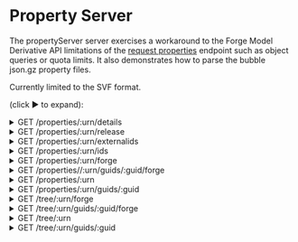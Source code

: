 # Property Server

The propertyServer server exercises a workaround to the Forge Model Derivative API limitations of the [request properties](https://developer.autodesk.com/en/docs/model-derivative/v2/reference/http/urn-metadata-guid-properties-GET/) endpoint such as object queries or quota limits. It also demonstrates how to parse the bubble json.gz property files.

Currently limited to the SVF format.


(click &#9658; to expand):

<details>
  <summary>GET /properties/:urn/details</summary>

Returns information about the cached database.

**URI Parameters**

* urn {string} - The Base64 (URL Safe) encoded design URN.

**Query String Parameters**

* region {string, optional} - Model Derivative proxy Region. Possible values: US, EMEA. By default, it is set to US, and unless you are using a BIM360 EMEA Hub, it is recommended to leave it to US.

**Example**

```bash
curl -X GET http://localhost:3001/properties/dx...Z0/details
```

Response - 200

```json
{
  "data": {
    "type": "details",
    "maxId": 3277,
    "dbs": {
      "objects_offs": 7672,
      "objects_avs": 33546,
      "objects_vals": 41173,
      "objects_attrs": 5592,
      "objects_ids": 15981
    }
  }
}
```

</details>

<details>
  <summary>GET /properties/:urn/release</summary>

Deletes the cached database from the server.

**URI Parameters**

* urn {string} - The Base64 (URL Safe) encoded design URN.

**Query String Parameters**

* region {string, optional} - Model Derivative proxy Region. Possible values: US, EMEA. By default, it is set to US, and unless you are using a BIM360 EMEA Hub, it is recommended to leave it to US.

**Example**

```bash
curl -X GET http://localhost:3001/properties/dx...Z0/release
```

Response - 202

```json
{
  "status": "success"
}
```

</details>

<details>
  <summary>GET /properties/:urn/externalids</summary>

Returns a list of externalID from requested dbID.

**URI Parameters**

* urn {string} - The Base64 (URL Safe) encoded design URN.

**Query String Parameters**

* region {string, optional} - Model Derivative proxy Region. Possible values: US, EMEA. By default, it is set to US, and unless you are using a BIM360 EMEA Hub, it is recommended to leave it to US.

* ids {string} - List of dbID. CSV formatted, using ',' separator. Range separator is '-'.

**Example**

```bash
curl -X GET http://localhost:3001/properties/dx...Z0/externalids?ids=2824,2830,3270-3277,5
```

Response - 200

```json
{
  "data": {
    "type": "externalIds",
    "collection": {
      "5": "c8923f5e-6a14-4420-9b1d-c31d7ae067d2-00000024",
      "2824": "8c37f8e7-439b-4711-81a8-8b795a6ead1a",
      "2830": "f916c358-f9a7-4a53-8525-49f6ae53aeaa-0004b84b",
      "3270": "425fa4b5-cf64-4260-8581-2345290e5c67-0005832d",
      "3271": "425fa4b5-cf64-4260-8581-2345290e5c67-0005833a",
      "3272": "425fa4b5-cf64-4260-8581-2345290e5c67-0005833c",
      "3273": "425fa4b5-cf64-4260-8581-2345290e5c67-0005833d",
      "3274": "425fa4b5-cf64-4260-8581-2345290e5c67-0005833e",
      "3275": "425fa4b5-cf64-4260-8581-2345290e5c67-00058340",
      "3276": "425fa4b5-cf64-4260-8581-2345290e5c67-00058341",
      "3277": "425fa4b5-cf64-4260-8581-2345290e5c67-00058342"
    }
  }
}
```

</details>

<details>
  <summary>GET /properties/:urn/ids</summary>

Returns a list of dbId from requested externalID.

**URI Parameters**

* urn {string} - The Base64 (URL Safe) encoded design URN.

**Query String Parameters**

* region {string, optional} - Model Derivative proxy Region. Possible values: US, EMEA. By default, it is set to US, and unless you are using a BIM360 EMEA Hub, it is recommended to leave it to US.

* ids {string} - List of externalID. CSV formatted, using ',' separator.

**Example**

```bash
curl -X GET http://localhost:3001/properties/dx...Z0/ids?ids=c8923f5e-6a14-4420-9b1d-c31d7ae067d2-00000024,425fa4b5-cf64-4260-8581-2345290e5c67-0005833c
```

Response - 200

```json
{
  "data": {
    "type": "objectids",
    "collection": {
      "c8923f5e-6a14-4420-9b1d-c31d7ae067d2-00000024": 5,
      "425fa4b5-cf64-4260-8581-2345290e5c67-0005833c": 3272
    }
  }
}
```

</details>

<details>
  <summary>GET /properties/:urn/forge</summary>

Returns a list of properties for each object in an object tree for the default viewable node. Properties are returned according to object ID and do not follow a hierarchical structure.

This endpoint forwards the call to the Forge endpoint, and managed the 202 / 429 conditions.

See [the documentation](https://forge.autodesk.com/en/docs/model-derivative/v2/reference/http/urn-metadata-guid-properties-GET/) for more details.

**URI Parameters**

* urn {string} - The Base64 (URL Safe) encoded design URN.

**Query String Parameters**

* region {string, optional} - Model Derivative proxy Region. Possible values: US, EMEA. By default, it is set to US, and unless you are using a BIM360 EMEA Hub, it is recommended to leave it to US.

* objectid {long, optional} - Object id which you want to query properties for. If objectid is omitted, the server will return properties for all objects.

</details>

<details>
  <summary>GET /properties//:urn/guids/:guid/forge</summary>

Returns a list of properties for each object in an object tree. Properties are returned according to object ID and do not follow a hierarchical structure.

This endpoint forwards the call to the Forge endpoint, and managed the 202 / 429 conditions.

See [the documentation](https://forge.autodesk.com/en/docs/model-derivative/v2/reference/http/urn-metadata-guid-properties-GET/) for more details.

**URI Parameters**

* urn {string} - The Base64 (URL Safe) encoded design URN.

* guid {string} - Unique model view ID. Call [GET :urn/metadata](https://forge.autodesk.com/en/docs/model-derivative/v2/reference/http/urn-metadata-GET) to get the ID.

**Query String Parameters**

* region {string, optional} - Model Derivative proxy Region. Possible values: US, EMEA. By default, it is set to US, and unless you are using a BIM360 EMEA Hub, it is recommended to leave it to US.

* objectid {long, optional} - Object id which you want to query properties for. If objectid is omitted, the server will return properties for all objects.

</details>

<details>
  <summary>GET /properties/:urn</summary>

Returns a list of properties for each object in an object tree for the default viewable node. Properties are returned according to object ID and do not follow a hierarchical structure.

**URI Parameters**

* urn {string} - The Base64 (URL Safe) encoded design URN.

**Query String Parameters**

* region {string, optional} - Model Derivative proxy Region. Possible values: US, EMEA. By default, it is set to US, and unless you are using a BIM360 EMEA Hub, it is recommended to leave it to US.

* ids {string} - List of dbID. CSV formatted, using ',' separator. Range separator is '-'.

* keephiddens {boolean, optional} - Keeps hidden properties in the properties node, Default is false.

* keepinternals {boolean, optional} - Keeps internal properties in the properties node, Default is false.

**Example**

```bash
curl -X GET http://localhost:3001/properties/dx...Z0?ids=2824,2828
```

Response - 200

```json
{
  "data": {
    "type": "properties",
    "collection": [
      {
        "objectid": 2824,
        "name": "Walls",
        "externalId": "8c37f8e7-439b-4711-81a8-8b795a6ead1a",
        "properties": {}
      },
      {
        "objectid": 2828,
        "name": "Basic Wall [309068]",
        "externalId": "f916c358-f9a7-4a53-8525-49f6ae53aeaa-0004b74c",
        "properties": {
          "Analytical Properties": {
            "Absorptance": "0.700 ",
            "Heat Transfer Coefficient (U)": "0.7754 btu / (hour ft^2 degF)",
            "Roughness": "3 ",
            "Thermal Resistance (R)": "1.2897 hour ft^2 degF / (btu)",
            "Thermal mass": "21.8404 btu/degF"
          },
          // ...
        }
      }
    ]
  }
}
```

</details>

<details>
  <summary>GET /properties/:urn/guids/:guid</summary>

Returns a list of properties for each object in an object tree. Properties are returned according to object ID and do not follow a hierarchical structure.

**URI Parameters**

* urn {string} - The Base64 (URL Safe) encoded design URN.

* guid {string} - Unique model view ID. Call [GET :urn/metadata](https://forge.autodesk.com/en/docs/model-derivative/v2/reference/http/urn-metadata-GET) to get the ID.

**Query String Parameters**

* region {string, optional} - Model Derivative proxy Region. Possible values: US, EMEA. By default, it is set to US, and unless you are using a BIM360 EMEA Hub, it is recommended to leave it to US.

* ids {string} - List of dbID. CSV formatted, using ',' separator. Range separator is '-'.

* keephiddens {boolean, optional} - Keeps hidden properties in the properties node, Default is false.

* keepinternals {boolean, optional} - Keeps internal properties in the properties node, Default is false.

**Example**

```bash
curl -X GET http://localhost:3001/properties/dx...Z0/guids/1234-...-4321?ids=2824,2828
```

Response - 200

```json
{
  "data": {
    "type": "properties",
    "collection": [
      {
        "objectid": 2824,
        "name": "Walls",
        "externalId": "8c37f8e7-439b-4711-81a8-8b795a6ead1a",
        "properties": {}
      },
      {
        "objectid": 2828,
        "name": "Basic Wall [309068]",
        "externalId": "f916c358-f9a7-4a53-8525-49f6ae53aeaa-0004b74c",
        "properties": {
          "Analytical Properties": {
            "Absorptance": "0.700 ",
            "Heat Transfer Coefficient (U)": "0.7754 btu / (hour ft^2 degF)",
            "Roughness": "3 ",
            "Thermal Resistance (R)": "1.2897 hour ft^2 degF / (btu)",
            "Thermal mass": "21.8404 btu/degF"
          },
          // ...
        }
      }
    ]
  }
}
```

</details>

<details>
  <summary>GET /tree/:urn/forge</summary>

Returns an object tree, i.e., a hierarchical list of objects for the default model view.

This endpoint forwards the call to the Forge endpoint, and managed the 202 / 429 conditions.

See [the documentation](https://forge.autodesk.com/en/docs/model-derivative/v2/reference/http/urn-metadata-guid-GET/) for more details.

**URI Parameters**

* urn {string} - The Base64 (URL Safe) encoded design URN.

**Query String Parameters**

* region {string, optional} - Model Derivative proxy Region. Possible values: US, EMEA. By default, it is set to US, and unless you are using a BIM360 EMEA Hub, it is recommended to leave it to US.

</details>

<details>
  <summary>GET /tree/:urn/guids/:guid/forge</summary>

Returns an object tree, i.e., a hierarchical list of objects for the model view.

This endpoint forwards the call to the Forge endpoint, and managed the 202 / 429 conditions.

See [the documentation](https://forge.autodesk.com/en/docs/model-derivative/v2/reference/http/urn-metadata-guid-GET/) for more details.

**URI Parameters**

* urn {string} - The Base64 (URL Safe) encoded design URN.

* guid {string} - Unique model view ID. Call [GET :urn/metadata](https://forge.autodesk.com/en/docs/model-derivative/v2/reference/http/urn-metadata-GET) to get the ID.

**Query String Parameters**

* region {string, optional} - Model Derivative proxy Region. Possible values: US, EMEA. By default, it is set to US, and unless you are using a BIM360 EMEA Hub, it is recommended to leave it to US.

</details>

<details>
  <summary>GET /tree/:urn</summary>

Returns an object tree, i.e., a hierarchical list of objects for the model view.

**URI Parameters**

* urn {string} - The Base64 (URL Safe) encoded design URN.

**Query String Parameters**

* region {string, optional} - Model Derivative proxy Region. Possible values: US, EMEA. By default, it is set to US, and unless you are using a BIM360 EMEA Hub, it is recommended to leave it to US.

* properties {boolean, optional} - Includes properties in the tree, Default is false.

* keephiddens {boolean, optional} - Keeps hidden properties in the properties node (requires properties=true), Default is false.

* keepinternals {boolean, optional} - Keeps internal properties in the properties node (requires properties=true), Default is false.

**Example**

```bash
curl -X GET "http://localhost:3001/tree/dx...Z0"
```

Response - 200

```json
{
  "data": {
    "type": "objects",
    "objects": [
      {
        "objectid": 1,
        "name": "Model",
        "objects": [
          {
            "objectid": 2824,
            "name": "Walls",
            "objects": [
              {
                "objectid": 2825,
                "name": "Basic Wall",
                "objects": [
                  {
                    "objectid": 2827,
                    "name": "Generic - 12\" Masonry",
                    "objects": [
                      {
                        "objectid": 2828,
                        "name": "Basic Wall [309068]"
                      },
                      // ...

```

</details>

<details>
  <summary>GET /tree/:urn/guids/:guid</summary>

Returns an object tree, i.e., a hierarchical list of objects for the model view.

**URI Parameters**

* urn {string} - The Base64 (URL Safe) encoded design URN.

* guid {string} - Unique model view ID. Call [GET :urn/metadata](https://forge.autodesk.com/en/docs/model-derivative/v2/reference/http/urn-metadata-GET) to get the ID.

**Query String Parameters**

* region {string, optional} - Model Derivative proxy Region. Possible values: US, EMEA. By default, it is set to US, and unless you are using a BIM360 EMEA Hub, it is recommended to leave it to US.

* properties {boolean, optional} - Includes properties in the tree, Default is false.

* keephiddens {boolean, optional} - Keeps hidden properties in the properties node (requires properties=true), Default is false.

* keepinternals {boolean, optional} - Keeps internal properties in the properties node (requires properties=true), Default is false.

**Example**

```bash
curl -X GET "http://localhost:3001/tree/dx...Z0/guids/1234-...-4321"
```

Response - 200

```json
{
  "data": {
    "type": "objects",
    "objects": [
      {
        "objectid": 1,
        "name": "Model",
        "objects": [
          {
            "objectid": 2824,
            "name": "Walls",
            "objects": [
              {
                "objectid": 2825,
                "name": "Basic Wall",
                "objects": [
                  {
                    "objectid": 2827,
                    "name": "Generic - 12\" Masonry",
                    "objects": [
                      {
                        "objectid": 2828,
                        "name": "Basic Wall [309068]"
                      },
                      // ...

```

</details>
